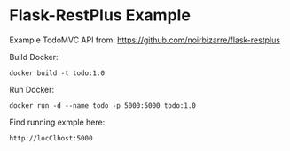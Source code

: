 # Flask-RestPlus Example

Example TodoMVC API from: https://github.com/noirbizarre/flask-restplus


Build Docker:

    docker build -t todo:1.0


Run Docker:

    docker run -d --name todo -p 5000:5000 todo:1.0


Find running exmple here:

    http://locClhost:5000